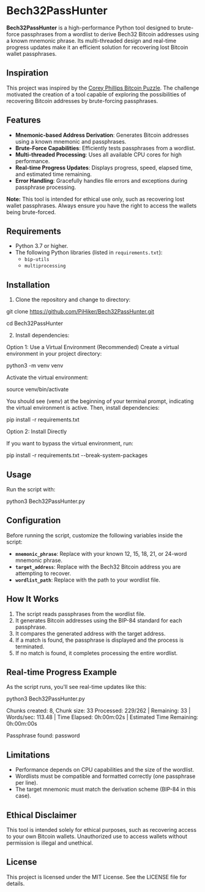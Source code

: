 # Bech32PassHunter

**Bech32PassHunter** is a high-performance Python tool designed to brute-force passphrases from a wordlist to derive Bech32 Bitcoin addresses using a known mnemonic phrase. Its multi-threaded design and real-time progress updates make it an efficient solution for recovering lost Bitcoin wallet passphrases.

## Inspiration

This project was inspired by the [Corey Phillips Bitcoin Puzzle](https://privatekeys.pw/puzzles/0.01-btc-corey-phillips-puzzle). The challenge motivated the creation of a tool capable of exploring the possibilities of recovering Bitcoin addresses by brute-forcing passphrases.

## Features

- **Mnemonic-based Address Derivation**: Generates Bitcoin addresses using a known mnemonic and passphrases.
- **Brute-Force Capabilities**: Efficiently tests passphrases from a wordlist.
- **Multi-threaded Processing**: Uses all available CPU cores for high performance.
- **Real-time Progress Updates**: Displays progress, speed, elapsed time, and estimated time remaining.
- **Error Handling**: Gracefully handles file errors and exceptions during passphrase processing.

**Note:** This tool is intended for ethical use only, such as recovering lost wallet passphrases. Always ensure you have the right to access the wallets being brute-forced.

## Requirements

- Python 3.7 or higher.
- The following Python libraries (listed in `requirements.txt`):
  - `bip-utils`
  - `multiprocessing`

## Installation

1. Clone the repository and change to directory:

git clone https://github.com/PiHiker/Bech32PassHunter.git 

cd Bech32PassHunter

2. Install dependencies:

Option 1: Use a Virtual Environment (Recommended)
Create a virtual environment in your project directory:

python3 -m venv venv

Activate the virtual environment:

source venv/bin/activate

You should see (venv) at the beginning of your terminal prompt, indicating the virtual environment is active. 
Then, install dependencies:

pip install -r requirements.txt

Option 2: Install Directly

If you want to bypass the virtual environment, run:

pip install -r requirements.txt --break-system-packages

## Usage

Run the script with:

python3 Bech32PassHunter.py


## Configuration

Before running the script, customize the following variables inside the script:

- **`mnemonic_phrase`**: Replace with your known 12, 15, 18, 21, or 24-word mnemonic phrase.
- **`target_address`**: Replace with the Bech32 Bitcoin address you are attempting to recover.
- **`wordlist_path`**: Replace with the path to your wordlist file.

## How It Works

1. The script reads passphrases from the wordlist file.
2. It generates Bitcoin addresses using the BIP-84 standard for each passphrase.
3. It compares the generated address with the target address.
4. If a match is found, the passphrase is displayed and the process is terminated.
5. If no match is found, it completes processing the entire wordlist.

## Real-time Progress Example

As the script runs, you'll see real-time updates like this:

python3 Bech32PassHunter.py

Chunks created: 8, Chunk size: 33
Processed: 229/262 | Remaining: 33 | Words/sec: 113.48 | Time Elapsed: 0h:00m:02s | Estimated Time Remaining: 0h:00m:00s

Passphrase found: password

## Limitations

- Performance depends on CPU capabilities and the size of the wordlist.
- Wordlists must be compatible and formatted correctly (one passphrase per line).
- The target mnemonic must match the derivation scheme (BIP-84 in this case).

## Ethical Disclaimer

This tool is intended solely for ethical purposes, such as recovering access to your own Bitcoin wallets. Unauthorized use to access wallets without permission is illegal and unethical.

## License

This project is licensed under the MIT License. See the LICENSE file for details.

